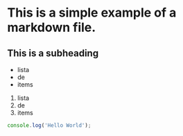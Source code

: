 # This is a simple example of a markdown file.

## This is a subheading

- lista
- de
- items

1. lista
2. de
3. items

```javascript
console.log('Hello World');
```
